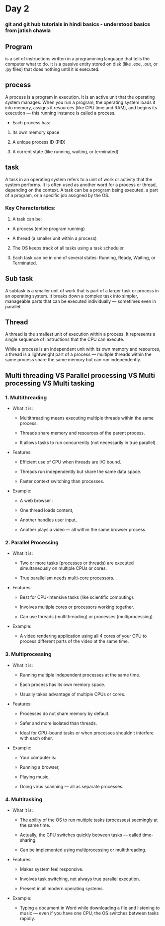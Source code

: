 # Day 2 

### git and git hub tutorials in hindi basics - understood basics from jatish chawla 

## Program 
is a set of instructions written in a programming language that tells the computer what to do. It is a passive entity stored on disk (like .exe, .out, or .py files) that does nothing until it is executed.

## process 
A process is a program in execution. It is an active unit that the operating system manages. When you run a program, the operating system loads it into memory, assigns it resources (like CPU time and RAM), and begins its execution — this running instance is called a process.

- Each process has:

1. Its own memory space

2. A unique process ID (PID)

3. A current state (like running, waiting, or terminated)

## task 
A task in an operating system refers to a unit of work or activity that the system performs. It is often used as another word for a process or thread, depending on the context. A task can be a program being executed, a part of a program, or a specific job assigned by the OS.

### Key Characteristics:
1. A task can be:

  - A process (entire program running)

  - A thread (a smaller unit within a process)

2. The OS keeps track of all tasks using a task scheduler.

3. Each task can be in one of several states: Running, Ready, Waiting, or Terminated.

## Sub task 
A subtask is a smaller unit of work that is part of a larger task or process in an operating system. It breaks down a complex task into simpler, manageable parts that can be executed individually — sometimes even in parallel.

## Thread 
A thread is the smallest unit of execution within a process. It represents a single sequence of instructions that the CPU can execute.

While a process is an independent unit with its own memory and resources, a thread is a lightweight part of a process — multiple threads within the same process share the same memory but can run independently.

## Multi threading VS Parallel processing VS Multi processing VS Multi tasking 
### 1. Multithreading
- What it is:
  - Multithreading means executing multiple threads within the same process.

  - Threads share memory and resources of the parent process.

  - It allows tasks to run concurrently (not necessarily in true parallel).

- Features:
  - Efficient use of CPU when threads are I/O bound.

  - Threads run independently but share the same data space.

  - Faster context switching than processes.

- Example:
  - A web browser :

  - One thread loads content,

  - Another handles user input,

  - Another plays a video — all within the same browser process.

### 2. Parallel Processing
- What it is:
  - Two or more tasks (processes or threads) are executed simultaneously on multiple CPUs or cores.

  - True parallelism needs multi-core processors.

- Features:
  - Best for CPU-intensive tasks (like scientific computing).

  - Involves multiple cores or processors working together.

  - Can use threads (multithreading) or processes (multiprocessing).

- Example:
  - A video rendering application using all 4 cores of your CPU to process different parts of the video at the same time.

### 3. Multiprocessing
- What it is:
  - Running multiple independent processes at the same time.

  - Each process has its own memory space.

  - Usually takes advantage of multiple CPUs or cores.

- Features:
  - Processes do not share memory by default.

  - Safer and more isolated than threads.

  - Ideal for CPU-bound tasks or when processes shouldn’t interfere with each other.

- Example:
  - Your computer is:

  - Running a browser,

  - Playing music,

  - Doing virus scanning — all as separate processes.

### 4. Multitasking
- What it is:
  - The ability of the OS to run multiple tasks (processes) seemingly at the same time.

  - Actually, the CPU switches quickly between tasks — called time-sharing.

  - Can be implemented using multiprocessing or multithreading.

- Features:
  - Makes system feel responsive.

  - Involves task switching, not always true parallel execution.

  - Present in all modern operating systems.

- Example:
  - Typing a document in Word while downloading a file and listening to music — even if you have one CPU, the OS switches between tasks rapidly.




